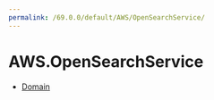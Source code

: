 ```yaml
---
permalink: /69.0.0/default/AWS/OpenSearchService/
---
```


# AWS.OpenSearchService



* [Domain](Domain.md)